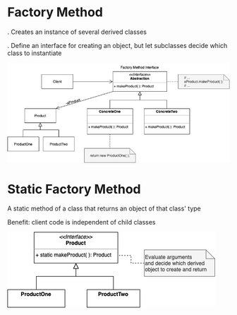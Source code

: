 # Factory Method

. Creates an instance of several derived classes

. Define an interface for creating an object, but let subclasses decide which class to instantiate


![Factory Method UML Diagram](CreationalPatterns-FactoryMethod.drawio.png)


# Static Factory Method

A static method of a class that returns an object of that class' type

Benefit: client code is independent of child classes


![Static Factory Method UML Diagram](CreationalPatterns-StaticFactoryMethod.drawio.png)

